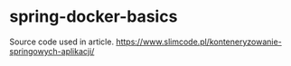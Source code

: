 # spring-docker-basics
Source code used in article. https://www.slimcode.pl/konteneryzowanie-springowych-aplikacji/
